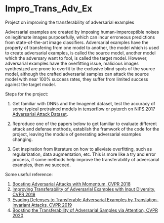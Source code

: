 # Impro_Trans_Adv_Ex
Project on improving the transferability of adversarial examples

Adversarial examples are created by imposing human-imperceptible noises on legitimate images purposefully, which can incur erroneous predictions from state-of-the-art image classifiers. Adversarial examples have the property of transfering from one model to another, the model which is used to create adversarial examples, is called the source model, another model which the adversary want to fool, is called the target model. However, adversarial examples have the overfitting issue, malicious images synthesized are prone to overfit to the exclusive blind spots of the source model, although the crafted adversarial samples can attack the source model with near 100% success rates, they suffer from limited success against the target model.

Steps for the project:

1. Get familiar with DNNs and the Imagenet dataset, test the accuracy of some typical pretrained models in [tensorflow](https://github.com/tensorflow/models/tree/master/research/slim) or [pytorch](https://github.com/Cadene/pretrained-models.pytorch) on [NIPS 2017 Adversarial Attack Dataset](https://github.com/tensorflow/cleverhans/tree/master/examples/nips17_adversarial_competition/dataset).

2. Reproduce one of the papers below to get familiar to evaluate different attack and defense mothods, establish the framwork of the code for the project, leaving the module of generating adversarial examples changing.

3. Get inspiration from literature on how to alleviate overfitting, such as regularization, data augmentation, etc. This is more like a try and error process, if some methods help improve the transferability of adversarial examples, then we succeed.

Some useful reference:
1. [Boosting Adversarial Attacks with Momentum, CVPR 2018](https://arxiv.org/pdf/1710.06081.pdf)
2. [Improving Transferability of Adversarial Examples with Input Diversity, CVPR 2019](https://arxiv.org/pdf/1803.06978.pdf)
3. [Evading Defenses to Transferable Adversarial Examples by Translation-Invariant Attacks, CVPR 2019](https://arxiv.org/pdf/1904.02884.pdf)
4. [Boosting the Transferability of Adversarial Samples via Attention, CVPR 2020](http://openaccess.thecvf.com/content_CVPR_2020/papers/Wu_Boosting_the_Transferability_of_Adversarial_Samples_via_Attention_CVPR_2020_paper.pdf)
